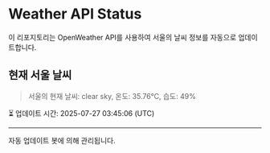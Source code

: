 
# Weather API Status

이 리포지토리는 OpenWeather API를 사용하여 서울의 날씨 정보를 자동으로 업데이트합니다.

## 현재 서울 날씨
> 서울의 현재 날씨: clear sky, 온도: 35.76°C, 습도: 49%

⏳ 업데이트 시간: 2025-07-27 03:45:06 (UTC)

---
자동 업데이트 봇에 의해 관리됩니다.
